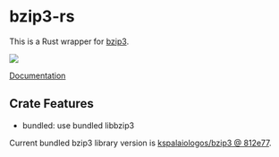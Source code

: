 # bzip3-rs

This is a Rust wrapper for [bzip3](https://github.com/kspalaiologos/bzip3). 

[![](https://img.shields.io/crates/v/bzip3)](https://crates.io/crates/bzip3)

[Documentation](https://docs.rs/bzip3/latest/bzip3)

## Crate Features
- bundled: use bundled libbzip3

Current bundled bzip3 library version is [kspalaiologos/bzip3 @ 812e77](https://github.com/kspalaiologos/bzip3/commit/812e779dce98044a54a1340ab3219952ade8e977).
